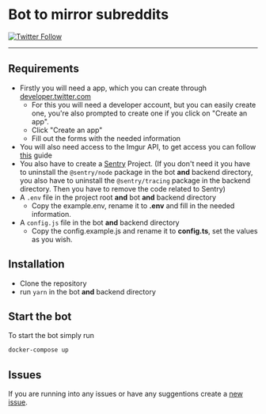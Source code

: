 # Bot to mirror subreddits

[![Twitter Follow](https://img.shields.io/twitter/follow/r_mkeyboards)](https://twitter.com/r_mkeyboards)

---

## Requirements

- Firstly you will need a app, which you can create through [developer.twitter.com](https://developer.twitter.com/en/apps)
  - For this you will need a developer account, but you can easily create one, you're also prompted to create one if you click on "Create an app".
  - Click "Create an app"
  - Fill out the forms with the needed information
- You will also need access to the Imgur API, to get access you can follow [this](https://apidocs.imgur.com/#intro) guide
- You also have to create a [Sentry](https://sentry.io/) Project. (If you don't need it you have to uninstall the `@sentry/node` package in the bot **and** backend directory, you also have to uninstall the `@sentry/tracing` package in the backend directory. Then you have to remove the code related to Sentry)
- A `.env` file in the project root **and** bot **and** backend directory
  - Copy the example.env, rename it to **.env** and fill in the needed information.
- A `config.js` file in the bot **and** backend directory
  - Copy the config.example.js and rename it to **config.ts**, set the values as you wish.

## Installation

- Clone the repository
- run `yarn` in the bot **and** backend directory

## Start the bot

To start the bot simply run

```sh
docker-compose up
```

## Issues

If you are running into any issues or have any suggentions create a [new issue](https://github.com/benferch/reddit-twitter/issues/new/choose).
